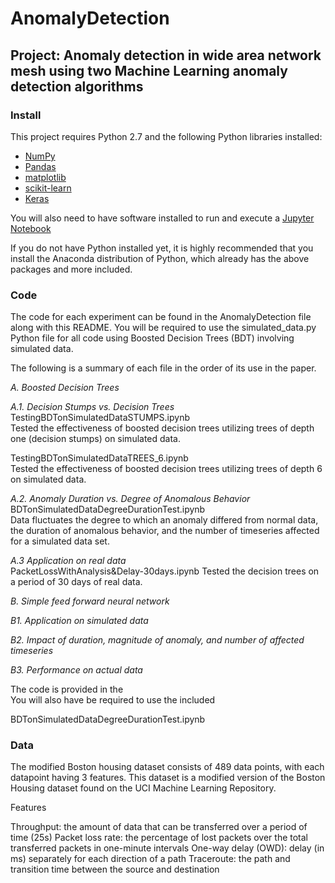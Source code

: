 # AnomalyDetection

## Project: Anomaly detection in wide area network mesh using two Machine Learning anomaly detection algorithms

### Install
This project requires Python 2.7 and the following Python libraries installed:

* [NumPy](http://www.numpy.org/)
* [Pandas](http://pandas.pydata.org/)
* [matplotlib](https://matplotlib.org/)
* [scikit-learn](http://scikit-learn.org/stable/)
* [Keras](https://keras.io/)

You will also need to have software installed to run and execute a [Jupyter Notebook](https://jupyter.org/)

If you do not have Python installed yet, it is highly recommended that you install the Anaconda distribution of Python, which already has the above packages and more included.

### Code
The code for each experiment can be found in the AnomalyDetection file along with this README. You will be required to use the simulated_data.py Python file for all code using Boosted Decision Trees (BDT) involving simulated data.

The following is a summary of each file in the order of its use in the paper.

*A. Boosted Decision Trees*

*A.1. Decision Stumps vs. Decision Trees*  
TestingBDTonSimulatedDataSTUMPS.ipynb  
Tested the effectiveness of boosted decision trees utilizing trees of depth one (decision stumps) on simulated data.  

TestingBDTonSimulatedDataTREES_6.ipynb  
Tested the effectiveness of boosted decision trees utilizing trees of depth 6 on simulated data.  

*A.2. Anomaly Duration vs. Degree of Anomalous Behavior*  
BDTonSimulatedDataDegreeDurationTest.ipynb  
Data fluctuates the degree to which an anomaly differed from normal data, the duration of anomalous behavior, and the number of timeseries affected for a simulated data set.

*A.3 Application on real data*  
PacketLossWithAnalysis&Delay-30days.ipynb
Tested the decision trees on a period of 30 days of real data.

*B. Simple feed forward neural network*

*B1. Application on simulated data*

*B2. Impact of duration, magnitude of anomaly, and number of affected timeseries*

*B3. Performance on actual data*

The code is provided in the  
You will also have be required to use the included 

BDTonSimulatedDataDegreeDurationTest.ipynb

### Data
The modified Boston housing dataset consists of 489 data points, with each datapoint having 3 features. This dataset is a modified version of the Boston Housing dataset found on the UCI Machine Learning Repository.

Features

Throughput: the amount of data that can be transferred over a period of time (25s)
Packet loss rate: the percentage of lost packets over the total transferred packets in one-minute intervals
One-way delay (OWD): delay (in ms) separately for each direction of a path
Traceroute: the path and transition time between the source and destination
